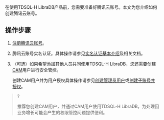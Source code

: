 在使用TDSQL-H LibraDB产品前，您需要准备好腾讯云账号。本文为您介绍如何创建腾讯云账号。

## 操作步骤

1. [注册腾讯云账号](https://cloud.tencent.com/document/product/378/17985)。

2. 腾讯云账号实名认证。具体操作请参见[实名认证基本介绍](https://cloud.tencent.com/document/product/378/3629)及相关文档。 

3. （可选）如果希望添加其他人员共同使用TDSQL-H LibraDB，您还需要创建[CAM](https://cloud.tencent.com/document/product/598/10583)用户进行安全管控。

   创建CAM用户并为用户授权具体操作请参见[创建管理员用户](https://cloud.tencent.com/document/product/598/47711)或[创建子账号并授权](https://cloud.tencent.com/document/product/598/54458)。

  > ? 
  >
  > 推荐您创建CAM用户，并通过CAM用户使用TDSQL-H LibraDB，为处理因业务增长可能会产生的权限管控问题提供便利。 

